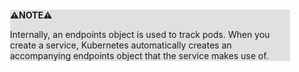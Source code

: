 <div style="margin:2em; background-color: #e0e0e0;">

<strong>⚠️NOTE️️️⚠️</strong>

Internally, an endpoints object is used to track pods. When you create a service, Kubernetes automatically creates an accompanying endpoints object that the service makes use of.
</div>

